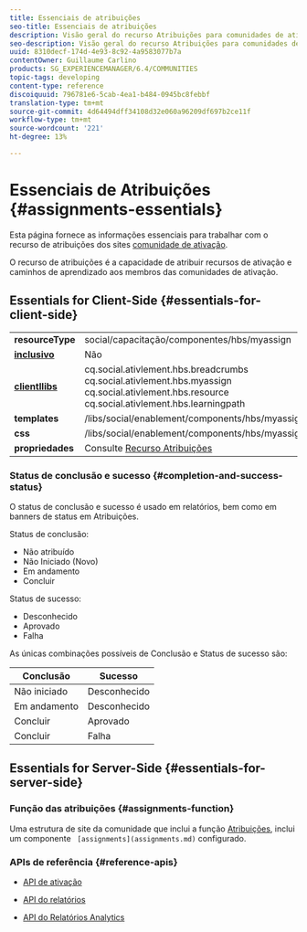 ```yaml
---
title: Essenciais de atribuições
seo-title: Essenciais de atribuições
description: Visão geral do recurso Atribuições para comunidades de ativação
seo-description: Visão geral do recurso Atribuições para comunidades de ativação
uuid: 8310decf-174d-4e93-8c92-4a9583077b7a
contentOwner: Guillaume Carlino
products: SG_EXPERIENCEMANAGER/6.4/COMMUNITIES
topic-tags: developing
content-type: reference
discoiquuid: 796781e6-5cab-4ea1-b484-0945bc8febbf
translation-type: tm+mt
source-git-commit: 4d64494dff34108d32e060a96209df697b2ce11f
workflow-type: tm+mt
source-wordcount: '221'
ht-degree: 13%

---
```



# Essenciais de Atribuições {#assignments-essentials}

Esta página fornece as informações essenciais para trabalhar com o recurso de atribuições dos sites [comunidade de ativação](overview.md#enablement-community).

O recurso de atribuições é a capacidade de atribuir recursos de ativação e caminhos de aprendizado aos membros das comunidades de ativação.

## Essentials for Client-Side {#essentials-for-client-side}

<table> 
 <tbody>
  <tr>
   <td> <strong>resourceType</strong></td> 
   <td>social/capacitação/componentes/hbs/myassign</td> 
  </tr>
  <tr>
   <td> <a href="scf.md#add-or-include-a-communities-component"><strong>inclusivo</strong></a></td> 
   <td>Não</td> 
  </tr>
  <tr>
   <td> <a href="clientlibs.md"><strong>clientllibs</strong></a></td> 
   <td>cq.social.ativlement.hbs.breadcrumbs<br /> cq.social.ativlement.hbs.myassign<br /> cq.social.ativlement.hbs.resource<br /> cq.social.ativlement.hbs.learningpath</td> 
  </tr>
  <tr>
   <td> <strong>templates</strong></td> 
   <td> /libs/social/enablement/components/hbs/myassigned/myassigned.hbs</td> 
  </tr>
  <tr>
   <td> <strong>css</strong></td> 
   <td> /libs/social/enablement/components/hbs/myassigned/clientlibs/myassigned.css</td> 
  </tr>
  <tr>
   <td><strong> propriedades</strong></td> 
   <td>Consulte <a href="assignments.md">Recurso Atribuições</a></td> 
  </tr>
 </tbody>
</table>

### Status de conclusão e sucesso {#completion-and-success-status}

O status de conclusão e sucesso é usado em relatórios, bem como em banners de status em Atribuições.

Status de conclusão:

* Não atribuído
* Não Iniciado (Novo)
* Em andamento
* Concluir

Status de sucesso:

* Desconhecido
* Aprovado
* Falha

As únicas combinações possíveis de Conclusão e Status de sucesso são:

| **Conclusão** | **Sucesso** |
|---|---|
| Não iniciado | Desconhecido |
| Em andamento | Desconhecido |
| Concluir | Aprovado |
| Concluir | Falha |

## Essentials for Server-Side {#essentials-for-server-side}

### Função das atribuições {#assignments-function}

Uma estrutura de site da comunidade que inclui a função [Atribuições](functions.md#assignments-function), inclui um componente ` [assignments](assignments.md)` configurado.

### APIs de referência {#reference-apis}

* [API de ativação](https://helpx.adobe.com/experience-manager/6-4/sites/developing/using/reference-materials/javadoc/com/adobe/cq/social/enablement/reporting/model/api/package-summary.html)

* [API do relatórios](https://helpx.adobe.com/experience-manager/6-4/sites/developing/using/reference-materials/javadoc/com/adobe/cq/social/reporting/dv/api/package-summary.html)

* [API do Relatórios Analytics](https://helpx.adobe.com/experience-manager/6-4/sites/developing/using/reference-materials/javadoc/com/adobe/cq/social/reporting/analytics/api/package-summary.html)